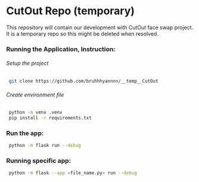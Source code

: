 # CutOut Repo (temporary)

This repository will contain our development with CutOut face swap project. It is a temporary repo so this might be deleted when resolved.

### Running the Application, Instruction:
###### Setup the project
```bash
 git clone https://github.com/bruhhhyannnn/__temp__CutOut
```
###### Create environment file
```bash
 python -m venv .venv
 pip install -r requirements.txt
```

### Run the app:
```bash
 python -m flask run --debug
```

### Running specific app:
```bash
 python -m flask --app <file_name.py> run --debug
```